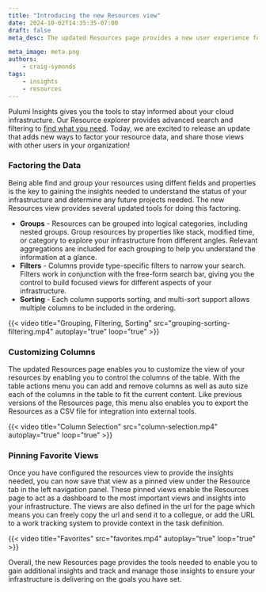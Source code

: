 ```yaml
---
title: "Introducing the new Resources view"
date: 2024-10-02T14:35:35-07:00
draft: false
meta_desc: The updated Resources page provides a new user experience for creating custom views that help you gain an understanding and insights into your infrastructure.

meta_image: meta.png
authors:
    - craig-symonds
tags:
    - insights
    - resources
---
```


Pulumi Insights gives you the tools to stay informed about your cloud infrastructure. Our Resource explorer provides advanced search and filtering to [find what you need](/blog/resource-search). Today, we are excited to release an update that adds new ways to factor your resource data, and share those views with other users in your organization!

<!--more-->

### Factoring the Data

Being able find and group your resources using diffent fields and properties is the key to gaining the insights needed to understand the status of your infrastructure and determine any future projects needed. The new Resources view provides several updated tools for doing this factoring.

* **Groups** - Resources can be grouped into logical categories, including nested groups. Group resources by properties like stack, modified time, or category to explore your infrastructure from different angles. Relevant aggregations are included for each grouping to help you understand the information at a glance.
* **Filters** - Columns provide type-specific filters to narrow your search. Filters work in conjunction with the free-form search bar, giving you the control to build focused views for different aspects of your infrastructure.
* **Sorting** - Each column supports sorting, and multi-sort support allows multiple columns to be included in the ordering.

{{< video title="Grouping, Filtering, Sorting" src="grouping-sorting-filtering.mp4" autoplay="true" loop="true" >}}

### Customizing Columns

The updated Resources page enables you to customize the view of your resources by enabling you to control the columns of the table. With the table actions menu you can add and remove columns as well as auto size each of the columns in the table to fit the current content. Like previous versions of the Resources page, this menu also enables you to export the Resources as a CSV file for integration into external tools.

{{< video title="Column Selection" src="column-selection.mp4" autoplay="true" loop="true" >}}

### Pinning Favorite Views

Once you have configured the resources view to provide the insights needed, you can now save that view as a pinned view under the Resource tab in the left navigation panel. These pinned views enable the Resources page to act as a dashboard to the most important views and insights into your infrastructure. The views are also defined in the url for the page which means you can freely copy the url and send it to a collegue, or add the URL to a work tracking system to provide context in the task definition.

{{< video title="Favorites" src="favorites.mp4" autoplay="true" loop="true" >}}

Overall, the new Resources page provides the tools needed to enable you to gain additional insights and track and manage those insights to ensure your infrastructure is delivering on the goals you have set.
